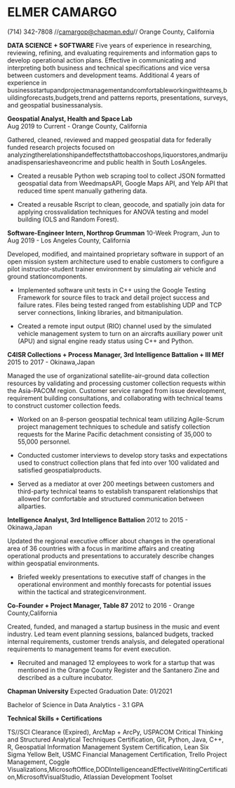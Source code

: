 # ELMER CAMARGO

(714) 342-7808 //[camargop@chapman.edu](mailto:camargop@chapman.edu)// Orange County, California

**DATA SCIENCE + SOFTWARE**
Five years of experience in researching, reviewing, refining, and evaluating requirements and information gaps to develop operational action plans. Effective in communicating and interpreting both business and technical specifications and vice versa between customers and development teams. Additional 4 years of experience in businessstartupandprojectmanagementandcomfortableworkingwithteams,buildingforecasts,budgets,trend and patterns reports, presentations, surveys, and geospatial businessanalysis.

**Geospatial Analyst, Health and Space Lab**        
Aug 2019 to Current - Orange County, California

Gathered, cleaned, reviewed and mapped geospatial data for federally funded research projects focused on analyzingtherelationshipandeffectsthattobaccoshops,liquorstores,andmarijuanadispensarieshaveoncrime and public health in South LosAngeles.

- Created a reusable Python web scraping tool to collect JSON formatted geospatial data from WeedmapsAPI, Google Maps API, and Yelp API that reduced time spent manually gathering data.

- Created a reusable Rscript to clean, geocode, and spatially join data for applying crossvalidation techniques for ANOVA testing and model building (OLS and Random Forest).

**Software-Engineer Intern, Northrop Grumman**
10-Week Program, Jun to Aug 2019 - Los Angeles County, California

Developed, modified, and maintained proprietary software in support of an open mission system architecture used to enable customers to configure a pilot instructor-student trainer environment by simulating air vehicle and ground stationcomponents.

- Implemented software unit tests in C++ using the Google Testing Framework for source files to track and detail project success and failure rates. Files being tested ranged from establishing UDP and TCP server connections, linking libraries, and bitmanipulation.

- Created a remote input output (RIO) channel used by the simulated vehicle management system to turn on an aircrafts auxiliary power unit (APU) and signal engine ready status using C++ and Python.

**C4ISR Collections + Process Manager, 3rd Intelligence Battalion + III MEf** 
2015 to 2017 - Okinawa,Japan

Managed the use of organizational satellite-air-ground data collection resources by validating and processing customer collection requests within the Asia-PACOM region. Customer service ranged from issue development, requirement building consultations, and collaborating with technical teams to construct customer collection feeds.

- Worked on an 8-person geospatial technical team utilizing Agile-Scrum project management techniques to schedule and satisfy collection requests for the Marine Pacific detachment consisting of 35,000 to 55,000 personnel.

- Conducted customer interviews to develop story tasks and expectations used to construct collection plans that fed into over 100 validated and satisfied geospatialproducts.

- Served as a mediator at over 200 meetings between customers and third-party technical teams to establish transparent relationships that allowed for comfortable and structured communication between allparties.

**Intelligence Analyst, 3rd Intelligence Battalion** 
2012 to 2015 - Okinawa,Japan

Updated the regional executive officer about changes in the operational area of 36 countries with a focus in maritime affairs and creating operational products and presentations to accurately describe changes within geospatial environments.

- Briefed weekly presentations to executive staff of changes in the operational environment and monthly forecasts for potential issues within the tactical and strategicenvironment.

**Co-Founder + Project Manager, Table 87**
2012 to 2016 - Orange County,California

Created, funded, and managed a startup business in the music and event industry. Led team event planning sessions, balanced budgets, tracked internal requirements, customer trends analysis, and delegated operational requirements to management teams for event execution.

- Recruited and managed 12 employees to work for a startup that was mentioned in the Orange County Register and the Santanero Zine and described as a culture incubator.

**Chapman University**
Expected Graduation Date: 01/2021

Bachelor of Science in Data Analytics - 3.1 GPA

**Technical Skills + Certifications**

TS//SCI Clearance (Expired), ArcMap + ArcPy, USPACOM Critical Thinking and Structured Analytical Techniques Certification, Git, Python, Java, C++, R, Geospatial Information Management System Certification, Lean Six Sigma Yellow Belt, USMC Financial Management Certification, Trello Project Management, Coggle Visualizations,MicrosoftOffice,DODIntelligenceandEffectiveWritingCertification,MicrosoftVisualStudio, Atlassian Development Toolset
